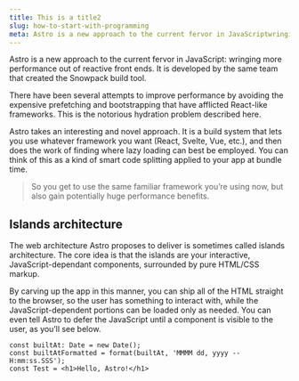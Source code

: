 ```yaml
---
title: This is a title2
slug: how-to-start-with-programming
meta: Astro is a new approach to the current fervor in JavaScriptwringing more performance out of reactive front ends.
---
```


Astro is a new approach to the current fervor in JavaScript: wringing more performance out of reactive front ends. It is developed by the same team that created the Snowpack build tool.

There have been several attempts to improve performance by avoiding the expensive prefetching and bootstrapping that have afflicted React-like frameworks. This is the notorious hydration problem described here.

Astro takes an interesting and novel approach. It is a build system that lets you use whatever framework you want (React, Svelte, Vue, etc.), and then does the work of finding where lazy loading can best be employed. You can think of this as a kind of smart code splitting applied to your app at bundle time.

> So you get to use the same familiar framework you’re using now, but also gain potentially huge performance benefits.

## Islands architecture

The web architecture Astro proposes to deliver is sometimes called islands architecture. The core idea is that the islands are your interactive, JavaScript-dependant components, surrounded by pure HTML/CSS markup.

By carving up the app in this manner, you can ship all of the HTML straight to the browser, so the user has something to interact with, while the JavaScript-dependent portions can be loaded only as needed. You can even tell Astro to defer the JavaScript until a component is visible to the user, as you’ll see below.

```
const builtAt: Date = new Date();
const builtAtFormatted = format(builtAt, 'MMMM dd, yyyy -- H:mm:ss.SSS');
const Test = <h1>Hello, Astro!</h1>
```
